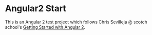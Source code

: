 # Angular2 Start

This is an Angular 2 test project which follows Chris Sevilleja @ scotch school's [Getting Started with Angular 2][ng2-start].


[ng2-start]: https://school.scotch.io/getting-started-with-angular-2/